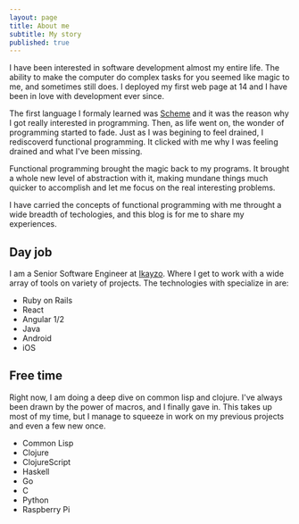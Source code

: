 ```yaml
---
layout: page
title: About me
subtitle: My story
published: true
---
```



I have been interested in software development almost my entire life. The ability to make the computer do complex tasks for you seemed like magic to me, and sometimes still does. I deployed my first web page at 14 and I have been in love with development ever since.


The first language I formaly learned was [Scheme](https://en.wikipedia.org/wiki/Scheme_%28programming_language%29) and it was the reason why I got really interested in programming. Then, as life went on, the wonder of programming started to fade. Just as I was begining to feel drained, I rediscoverd functional programming. It clicked with me why I was feeling drained and what I've been missing.

Functional programming brought the magic back to my programs. It brought a whole new level of abstraction with it, making mundane things much quicker to accomplish and let me focus on the real interesting problems.

I have carried the concepts of functional programming with me throught a wide breadth of techologies, and this blog is for me to share my experiences.

## Day job ##
I am a Senior Software Engineer at [Ikayzo](http://www.ikayzo.com/). Where I get to work with a wide array of tools on variety of projects. The technologies with specialize in are:

* Ruby on Rails
* React
* Angular 1/2
* Java
* Android
* iOS

## Free time ##
Right now, I am doing a deep dive on common lisp and clojure. I've always been drawn by the power of macros, and I finally gave in. This takes up most of my time, but I manage to squeeze in work on my previous projects and even a few new once.

* Common Lisp
* Clojure
* ClojureScript
* Haskell
* Go
* C
* Python
* Raspberry Pi

